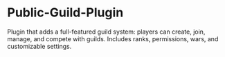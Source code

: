 # Public-Guild-Plugin
Plugin that adds a full-featured guild system: players can create, join, manage, and compete with guilds. Includes ranks, permissions, wars, and customizable settings.
